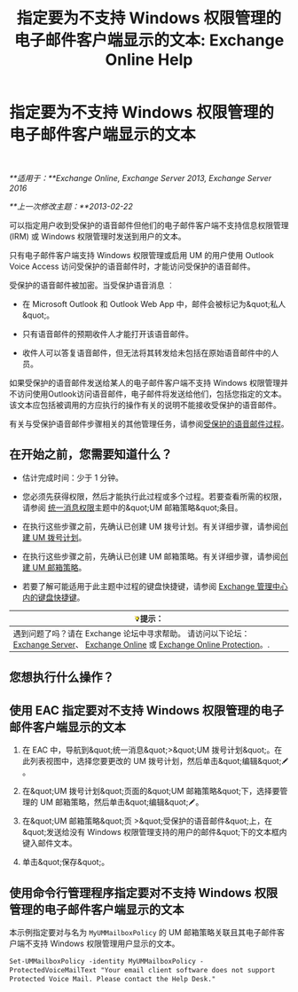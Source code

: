 ﻿---
title: '指定要为不支持 Windows 权限管理的电子邮件客户端显示的文本: Exchange Online Help'
TOCTitle: 指定要为不支持 Windows 权限管理的电子邮件客户端显示的文本
ms:assetid: a9b2238a-b534-469c-a0c3-2768bc3d005b
ms:mtpsurl: https://technet.microsoft.com/zh-cn/library/Ee423552(v=EXCHG.150)
ms:contentKeyID: 52061418
ms.date: 05/23/2018
mtps_version: v=EXCHG.150
ms.translationtype: MT
---

# 指定要为不支持 Windows 权限管理的电子邮件客户端显示的文本

 

_**适用于：**Exchange Online, Exchange Server 2013, Exchange Server 2016_

_**上一次修改主题：**2013-02-22_

可以指定用户收到受保护的语音邮件但他们的电子邮件客户端不支持信息权限管理 (IRM) 或 Windows 权限管理时发送到用户的文本。

只有电子邮件客户端支持 Windows 权限管理或启用 UM 的用户使用 Outlook Voice Access 访问受保护的语音邮件时，才能访问受保护的语音邮件。

受保护的语音邮件被加密。当受保护语音消息 ︰

  - 在 Microsoft Outlook 和 Outlook Web App 中，邮件会被标记为\&quot;私人\&quot;。

  - 只有语音邮件的预期收件人才能打开该语音邮件。

  - 收件人可以答复语音邮件，但无法将其转发给未包括在原始语音邮件中的人员。

如果受保护的语音邮件发送给某人的电子邮件客户端不支持 Windows 权限管理并不访问使用Outlook访问语音邮件，电子邮件将发送给他们，包括您指定的文本。该文本应包括被调用的方应执行的操作有关的说明不能接收受保护的语音邮件。

有关与受保护语音邮件步骤相关的其他管理任务，请参阅[受保护的语音邮件过程](protected-voice-mail-procedures-exchange-2013-help.md)。

## 在开始之前，您需要知道什么？

  - 估计完成时间：少于 1 分钟。

  - 您必须先获得权限，然后才能执行此过程或多个过程。若要查看所需的权限，请参阅 [统一消息权限](unified-messaging-permissions-exchange-2013-help.md)主题中的\&quot;UM 邮箱策略\&quot;条目。

  - 在执行这些步骤之前，先确认已创建 UM 拨号计划。有关详细步骤，请参阅[创建 UM 拨号计划](create-a-um-dial-plan-exchange-2013-help.md)。

  - 在执行这些步骤之前，先确认已创建 UM 邮箱策略。有关详细步骤，请参阅[创建 UM 邮箱策略](create-a-um-mailbox-policy-exchange-2013-help.md)。

  - 若要了解可能适用于此主题中过程的键盘快捷键，请参阅 [Exchange 管理中心内的键盘快捷键](keyboard-shortcuts-in-the-exchange-admin-center-exchange-online-protection-help.md)。

<table>
<thead>
<tr class="header">
<th><img src="images/Bb124558.tip(EXCHG.150).gif" title="提示" alt="提示" />提示：</th>
</tr>
</thead>
<tbody>
<tr class="odd">
<td>遇到问题了吗？请在 Exchange 论坛中寻求帮助。 请访问以下论坛：<a href="https://go.microsoft.com/fwlink/p/?linkid=60612">Exchange Server</a>、 <a href="https://go.microsoft.com/fwlink/p/?linkid=267542">Exchange Online</a> 或 <a href="https://go.microsoft.com/fwlink/p/?linkid=285351">Exchange Online Protection</a>。.</td>
</tr>
</tbody>
</table>


## 您想执行什么操作？

## 使用 EAC 指定要对不支持 Windows 权限管理的电子邮件客户端显示的文本

1.  在 EAC 中，导航到\&quot;统一消息\&quot;\>\&quot;UM 拨号计划\&quot;。在此列表视图中，选择您要更改的 UM 拨号计划，然后单击\&quot;编辑\&quot;![编辑图标](images/Bb124582.6f53ccb2-1f13-4c02-bea0-30690e6ea71d(EXCHG.150).gif "编辑图标")。

2.  在\&quot;UM 拨号计划\&quot;页面的\&quot;UM 邮箱策略\&quot;下，选择要管理的 UM 邮箱策略，然后单击\&quot;编辑\&quot;![编辑图标](images/Bb124582.6f53ccb2-1f13-4c02-bea0-30690e6ea71d(EXCHG.150).gif "编辑图标")。

3.  在\&quot;UM 邮箱策略\&quot;页 \>\&quot;受保护的语音邮件\&quot;上，在\&quot;发送给没有 Windows 权限管理支持的用户的邮件\&quot;下的文本框内键入邮件文本。

4.  单击\&quot;保存\&quot;。

## 使用命令行管理程序指定要对不支持 Windows 权限管理的电子邮件客户端显示的文本

本示例指定要对与名为 `MyUMMailboxPolicy` 的 UM 邮箱策略关联且其电子邮件客户端不支持 Windows 权限管理用户显示的文本。

    Set-UMMailboxPolicy -identity MyUMMailboxPolicy -ProtectedVoiceMailText "Your email client software does not support Protected Voice Mail. Please contact the Help Desk."

